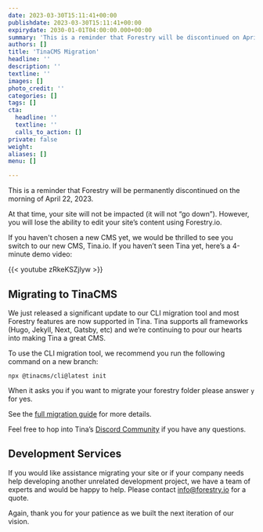 ```yaml
---
date: 2023-03-30T15:11:41+00:00
publishdate: 2023-03-30T15:11:41+00:00
expirydate: 2030-01-01T04:00:00.000+00:00
summary: 'This is a reminder that Forestry will be discontinued on April 21, 2023. For details about migrating to our new product, Tina.io, read the full post. '
authors: []
title: 'TinaCMS Migration'
headline: ''
description: ''
textline: ''
images: []
photo_credit: ''
categories: []
tags: []
cta:
  headline: ''
  textline: ''
  calls_to_action: []
private: false
weight: 
aliases: []
menu: []

---
```

This is a reminder that Forestry will be permanently discontinued on the morning of April 22, 2023.

At that time, your site will not be impacted (it will not “go down”). However, you will lose the ability to edit your site’s content  using Forestry.io.

If you haven't chosen a new CMS yet, we would be thrilled to see you switch to our new CMS, Tina.io.  If you haven’t seen Tina yet, here’s a 4-minute demo video:

{{< youtube zRkeKSZjlyw >}}

## Migrating to TinaCMS

We just released a significant update to our CLI migration tool and most Forestry features are now supported in Tina. Tina supports all frameworks (Hugo, Jekyll, Next, Gatsby, etc) and we’re continuing to pour our hearts into making Tina a great CMS.

To use the CLI migration tool, we recommend you run the following command on a new branch: 
```
npx @tinacms/cli@latest init
```
When it asks you if you want to migrate your forestry folder please answer `y` for yes. 

See the [full migration guide](https://tina.io/docs/forestry/overview/) for more details.

Feel free to hop into Tina’s [Discord Community](https://discord.com/invite/zumN63Ybpf) if you have any questions.

## Development Services
If you would like assistance migrating your site or if your company needs help developing another unrelated development project, we have a team of experts and would be happy to help. Please contact [info@forestry.io](mailto:info@forestry.io) for a quote.  

Again, thank you for your patience as we built the next iteration of our vision.
